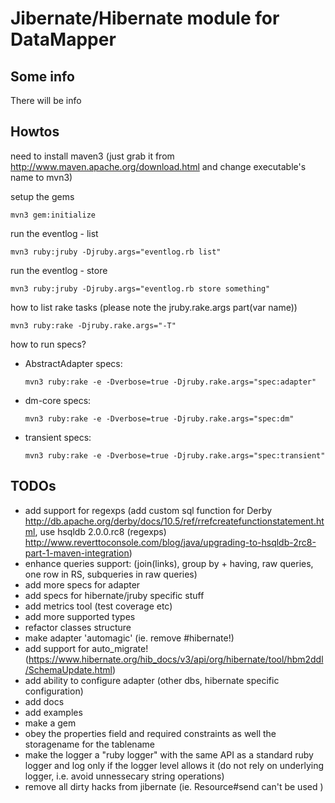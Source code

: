 Jibernate/Hibernate module for DataMapper
=========================================

Some info
---------

There will be info

Howtos
---------

need to install maven3 (just grab it from http://www.maven.apache.org/download.html and change executable's name to mvn3)

setup the gems

    mvn3 gem:initialize

run the eventlog - list

    mvn3 ruby:jruby -Djruby.args="eventlog.rb list"

run the eventlog - store

    mvn3 ruby:jruby -Djruby.args="eventlog.rb store something"

how to list rake tasks (please note the jruby.rake.args part(var name))

    mvn3 ruby:rake -Djruby.rake.args="-T"

how to run specs?

  * AbstractAdapter specs:

        mvn3 ruby:rake -e -Dverbose=true -Djruby.rake.args="spec:adapter"

  * dm-core specs:

        mvn3 ruby:rake -e -Dverbose=true -Djruby.rake.args="spec:dm"

  * transient specs:

        mvn3 ruby:rake -e -Dverbose=true -Djruby.rake.args="spec:transient"

TODOs
---------

- add support for regexps (add custom sql function for Derby http://db.apache.org/derby/docs/10.5/ref/rrefcreatefunctionstatement.html,
  use hsqldb 2.0.0.rc8 (regexps) http://www.reverttoconsole.com/blog/java/upgrading-to-hsqldb-2rc8-part-1-maven-integration)
- enhance queries support: (join(links), group by + having, raw queries, one row in RS, subqueries in raw queries)
- add more specs for adapter
- add specs for hibernate/jruby specific stuff
- add metrics tool (test coverage etc)
- add more supported types
- refactor classes structure
- make adapter 'automagic' (ie. remove #hibernate!)
- add support for auto_migrate! (https://www.hibernate.org/hib_docs/v3/api/org/hibernate/tool/hbm2ddl/SchemaUpdate.html)
- add ability to configure adapter (other dbs, hibernate specific configuration)
- add docs
- add examples
- make a gem
- obey the properties field and required constraints as well the storagename for the tablename
- make the logger a "ruby logger" with the same API as a standard ruby logger and log only if the logger level allows it (do not rely on underlying logger, i.e. avoid unnessecary string operations)
- remove all dirty hacks from jibernate (ie.  Resource#send can't be used )